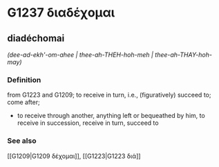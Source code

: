 # G1237 διαδέχομαι

## diadéchomai

_(dee-ad-ekh'-om-ahee | thee-ah-THEH-hoh-meh | thee-ah-THAY-hoh-may)_

### Definition

from G1223 and G1209; to receive in turn, i.e., (figuratively) succeed to; come after; 

- to receive through another, anything left or bequeathed by him, to receive in succession, receive in turn, succeed to

### See also

[[G1209|G1209 δέχομαι]], [[G1223|G1223 διά]]

